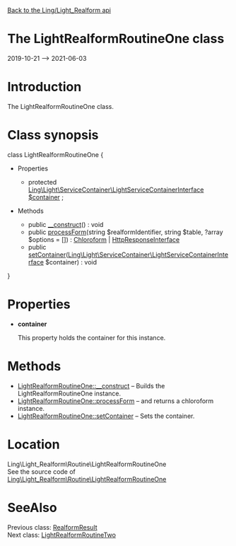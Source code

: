 [Back to the Ling/Light_Realform api](https://github.com/lingtalfi/Light_Realform/blob/master/doc/api/Ling/Light_Realform.md)



The LightRealformRoutineOne class
================
2019-10-21 --> 2021-06-03






Introduction
============

The LightRealformRoutineOne class.



Class synopsis
==============


class <span class="pl-k">LightRealformRoutineOne</span>  {

- Properties
    - protected [Ling\Light\ServiceContainer\LightServiceContainerInterface](https://github.com/lingtalfi/Light/blob/master/doc/api/Ling/Light/ServiceContainer/LightServiceContainerInterface.md) [$container](#property-container) ;

- Methods
    - public [__construct](https://github.com/lingtalfi/Light_Realform/blob/master/doc/api/Ling/Light_Realform/Routine/LightRealformRoutineOne/__construct.md)() : void
    - public [processForm](https://github.com/lingtalfi/Light_Realform/blob/master/doc/api/Ling/Light_Realform/Routine/LightRealformRoutineOne/processForm.md)(string $realformIdentifier, string $table, ?array $options = []) : [Chloroform](https://github.com/lingtalfi/Chloroform) | [HttpResponseInterface](https://github.com/lingtalfi/Light/blob/master/doc/api/Ling/Light/Http/HttpResponseInterface.md)
    - public [setContainer](https://github.com/lingtalfi/Light_Realform/blob/master/doc/api/Ling/Light_Realform/Routine/LightRealformRoutineOne/setContainer.md)([Ling\Light\ServiceContainer\LightServiceContainerInterface](https://github.com/lingtalfi/Light/blob/master/doc/api/Ling/Light/ServiceContainer/LightServiceContainerInterface.md) $container) : void

}




Properties
=============

- <span id="property-container"><b>container</b></span>

    This property holds the container for this instance.
    
    



Methods
==============

- [LightRealformRoutineOne::__construct](https://github.com/lingtalfi/Light_Realform/blob/master/doc/api/Ling/Light_Realform/Routine/LightRealformRoutineOne/__construct.md) &ndash; Builds the LightRealformRoutineOne instance.
- [LightRealformRoutineOne::processForm](https://github.com/lingtalfi/Light_Realform/blob/master/doc/api/Ling/Light_Realform/Routine/LightRealformRoutineOne/processForm.md) &ndash; and returns a chloroform instance.
- [LightRealformRoutineOne::setContainer](https://github.com/lingtalfi/Light_Realform/blob/master/doc/api/Ling/Light_Realform/Routine/LightRealformRoutineOne/setContainer.md) &ndash; Sets the container.





Location
=============
Ling\Light_Realform\Routine\LightRealformRoutineOne<br>
See the source code of [Ling\Light_Realform\Routine\LightRealformRoutineOne](https://github.com/lingtalfi/Light_Realform/blob/master/Routine/LightRealformRoutineOne.php)



SeeAlso
==============
Previous class: [RealformResult](https://github.com/lingtalfi/Light_Realform/blob/master/doc/api/Ling/Light_Realform/Result/RealformResult.md)<br>Next class: [LightRealformRoutineTwo](https://github.com/lingtalfi/Light_Realform/blob/master/doc/api/Ling/Light_Realform/Routine/LightRealformRoutineTwo.md)<br>
